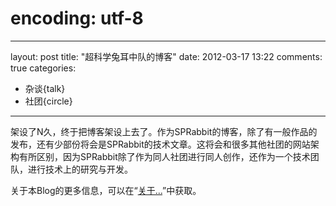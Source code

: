 # encoding: utf-8

---
layout: post
title: "超科学兔耳中队的博客"
date: 2012-03-17 13:22
comments: true
categories: 
 - 杂谈{talk}
 - 社团{circle}
---

架设了N久，终于把博客架设上去了。作为SPRabbit的博客，除了有一般作品的发布，还有少部份将会是SPRabbit的技术文章。这将会和很多其他社团的网站架构有所区别，因为SPRabbit除了作为同人社团进行同人创作，还作为一个技术团队，进行技术上的研究与开发。

关于本Blog的更多信息，可以在“<a href="{{ root_url }}/about">关于...</a>”中获取。

